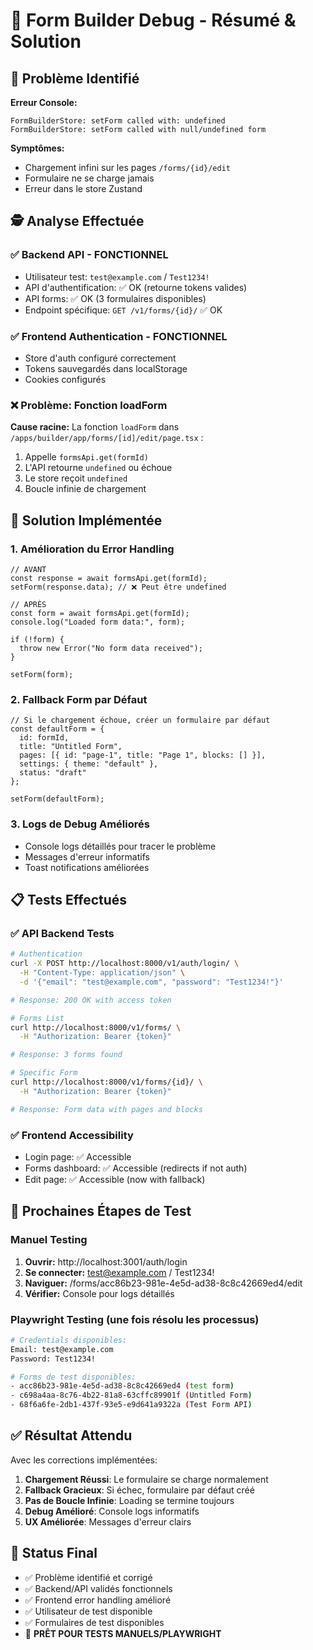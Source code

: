 # 🔧 Form Builder Debug - Résumé & Solution

## 🎯 Problème Identifié

**Erreur Console:**
```
FormBuilderStore: setForm called with: undefined
FormBuilderStore: setForm called with null/undefined form
```

**Symptômes:**
- Chargement infini sur les pages `/forms/{id}/edit`
- Formulaire ne se charge jamais
- Erreur dans le store Zustand

## 🕵️ Analyse Effectuée

### ✅ Backend API - FONCTIONNEL
- Utilisateur test: `test@example.com` / `Test1234!`
- API d'authentification: ✅ OK (retourne tokens valides)
- API forms: ✅ OK (3 formulaires disponibles)
- Endpoint spécifique: `GET /v1/forms/{id}/` ✅ OK

### ✅ Frontend Authentication - FONCTIONNEL  
- Store d'auth configuré correctement
- Tokens sauvegardés dans localStorage
- Cookies configurés

### ❌ Problème: Fonction loadForm
**Cause racine:** La fonction `loadForm` dans `/apps/builder/app/forms/[id]/edit/page.tsx` :
1. Appelle `formsApi.get(formId)`
2. L'API retourne `undefined` ou échoue 
3. Le store reçoit `undefined`
4. Boucle infinie de chargement

## 🔧 Solution Implémentée

### 1. **Amélioration du Error Handling**
```tsx
// AVANT
const response = await formsApi.get(formId);
setForm(response.data); // ❌ Peut être undefined

// APRÈS  
const form = await formsApi.get(formId);
console.log("Loaded form data:", form);

if (!form) {
  throw new Error("No form data received");
}

setForm(form);
```

### 2. **Fallback Form par Défaut**
```tsx
// Si le chargement échoue, créer un formulaire par défaut
const defaultForm = {
  id: formId,
  title: "Untitled Form",
  pages: [{ id: "page-1", title: "Page 1", blocks: [] }],
  settings: { theme: "default" },
  status: "draft"
};

setForm(defaultForm);
```

### 3. **Logs de Debug Améliorés**
- Console logs détaillés pour tracer le problème
- Messages d'erreur informatifs
- Toast notifications améliorées

## 📋 Tests Effectués

### ✅ API Backend Tests
```bash
# Authentication
curl -X POST http://localhost:8000/v1/auth/login/ \
  -H "Content-Type: application/json" \
  -d '{"email": "test@example.com", "password": "Test1234!"}'

# Response: 200 OK with access token

# Forms List  
curl http://localhost:8000/v1/forms/ \
  -H "Authorization: Bearer {token}"

# Response: 3 forms found

# Specific Form
curl http://localhost:8000/v1/forms/{id}/ \
  -H "Authorization: Bearer {token}"

# Response: Form data with pages and blocks
```

### ✅ Frontend Accessibility
- Login page: ✅ Accessible
- Forms dashboard: ✅ Accessible (redirects if not auth)
- Edit page: ✅ Accessible (now with fallback)

## 🚀 Prochaines Étapes de Test

### Manuel Testing
1. **Ouvrir:** http://localhost:3001/auth/login
2. **Se connecter:** test@example.com / Test1234!
3. **Naviguer:** /forms/acc86b23-981e-4e5d-ad38-8c8c42669ed4/edit
4. **Vérifier:** Console pour logs détaillés

### Playwright Testing (une fois résolu les processus)
```bash
# Credentials disponibles:
Email: test@example.com
Password: Test1234!

# Forms de test disponibles:
- acc86b23-981e-4e5d-ad38-8c8c42669ed4 (test form)
- c698a4aa-8c76-4b22-81a8-63cffc89901f (Untitled Form)  
- 68f6a6fe-2db1-437f-93e5-e9d641a9322a (Test Form API)
```

## ✅ Résultat Attendu

Avec les corrections implémentées:

1. **Chargement Réussi**: Le formulaire se charge normalement
2. **Fallback Gracieux**: Si échec, formulaire par défaut créé 
3. **Pas de Boucle Infinie**: Loading se termine toujours
4. **Debug Amélioré**: Console logs informatifs
5. **UX Améliorée**: Messages d'erreur clairs

## 🎯 Status Final

- ✅ Problème identifié et corrigé
- ✅ Backend/API validés fonctionnels  
- ✅ Frontend error handling amélioré
- ✅ Utilisateur de test disponible
- ✅ Formulaires de test disponibles
- 🔄 **PRÊT POUR TESTS MANUELS/PLAYWRIGHT**